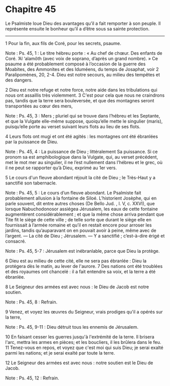 # Chapitre 45

Le Psalmiste loue Dieu des avantages qu’il a fait remporter à son peuple.
Il représente ensuite le bonheur qu’il a d’être sous sa sainte protection.

***

1 Pour la fin, aux fils de Coré, pour les secrets, psaume.

<span class="bible-note">Note : </span> Ps. 45, 1 : Le titre hébreu porte : « Au chef de chœur. Des enfants de Coré. ’Al ‘alamôth (avec voix de soprano, d’après un grand nombre). » Ce psaume a été probablement composé à l’occasion de la guerre des Moabites, des Ammonites et des Iduméens, du temps de Josaphat, voir 2 Paralipomènes, 20, 2-4. Dieu est notre secours, au milieu des tempêtes et des dangers.


2 Dieu est notre refuge et notre force, notre aide dans les tribulations qui nous ont assaillis très violemment. 3 C'est pour cela que nous ne craindrons pas, tandis que la terre sera bouleversée, et que des montagnes seront transportées au cœur des mers,

<span class="bible-note">Note : </span> Ps. 45, 3 : Mers ; pluriel qui se trouve dans l’hébreu et les Septante, et que la Vulgate elle-même suppose, quoiqu’elle mette le singulier (maris), puisqu’elle porte au verset suivant leurs flots au lieu de ses flots.

4 Leurs flots ont mugi et ont été agités : les montagnes ont été ébranlées par la puissance de Dieu.

<span class="bible-note">Note : </span> Ps. 45, 4 : La puissance de Dieu ; littéralement Sa puissance. Si ce pronom sa est amphibologique dans la Vulgate, qui, au verset précédent, met le mot mer au singulier, il ne l’est nullement dans l’hébreu et le grec, où il ne peut se rapporter qu’à Dieu, exprimé au 1er vers.


5 Le cours d'un fleuve abondant réjouit la cité de Dieu ; le Très-Haut y a sanctifié son tabernacle.

<span class="bible-note">Note : </span> Ps. 45, 5 : Le cours d’un fleuve abondant. Le Psalmiste fait probablement allusion à la fontaine de Siloé. L’historient Josèphe, qui en parle souvent, dit entre autres choses (De Bello Jud. , l. V, c. XXVI), que lorsque Nabuchodonosor assiégea Jérusalem, les eaux de cette fontaine augmentèrent considérablement ; et que la même chose arriva pendant que Tite fit le siège de cette ville ; de telle sorte que durant le siège elle en fournissait à l’armée romaine et qu’il en restait encore pour arroser les jardins, tandis qu’auparavant on en pouvait avoir à peine, même avec de l’argent. ― La cité de Dieu ; Jérusalem. ― Y a sanctifié ; c’est-à-dire érigé et consacré.

<span class="bible-note">Note : </span> Ps. 45, 5-7 : Jérusalem est inébranlable, parce que Dieu la protège.

6 Dieu est au milieu de cette cité, elle ne sera pas ébranlée : Dieu la protégera dès le matin, au lever de l'aurore. 7 Des nations ont été troublées et des royaumes ont chancelé : il a fait entendre sa voix, et la terre a été ébranlée.


8 Le Seigneur des armées est avec nous : le Dieu de Jacob est notre soutien.

<span class="bible-note">Note : </span> Ps. 45, 8 : Refrain.


9 Venez, et voyez les œuvres du Seigneur, vrais prodiges qu'il a opérés sur la terre,

<span class="bible-note">Note : </span> Ps. 45, 9-11 : Dieu détruit tous les ennemis de Jérusalem.

10 En faisant cesser les guerres jusqu'à l'extrémité de la terre. Il brisera l'arc, mettra les armes en pièces; et les boucliers, il les brûlera dans le feu. 11 Tenez-vous en repos, et voyez que c'est moi qui suis Dieu; je serai exalté parmi les nations; et je serai exalté par toute la terre.


12 Le Seigneur des armées est avec nous : notre soutien est le Dieu de Jacob.

<span class="bible-note">Note : </span> Ps. 45, 12 : Refrain.

